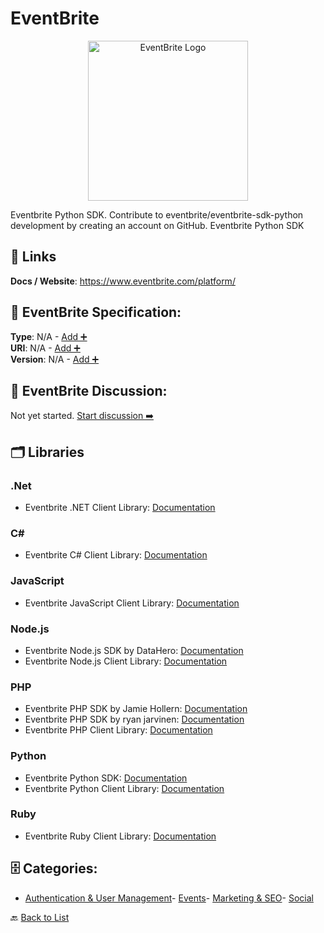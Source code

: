 # EventBrite
<p align="center">
    <img width="256" src="https://raw.githubusercontent.com/apis-list/apis-list/main/apis/eventbrite/logo_256x256.png" alt="EventBrite Logo"/>
</p>
Eventbrite Python SDK. Contribute to eventbrite/eventbrite-sdk-python development by creating an account on GitHub.  Eventbrite Python SDK

##  🔗 Links
**Docs / Website**: https://www.eventbrite.com/platform/

## 🧬 EventBrite Specification:
**Type**: N/A - [Add ➕](https://github.com/apis-list/apis-list/edit/main/apis.yaml#L5932)  
**URI**: N/A - [Add ➕](https://github.com/apis-list/apis-list/edit/main/apis.yaml#L5932)  
**Version**: N/A - [Add ➕](https://github.com/apis-list/apis-list/edit/main/apis.yaml#L5932)

## 💬 EventBrite Discussion:
Not yet started. [Start discussion ➡️](https://github.com/apis-list/apis-list/discussions/new)

## 🗂️ Libraries
### .Net
- Eventbrite .NET Client Library: [Documentation](https://github.com/penguinboy/Eventbrite.NET)
### C#
- Eventbrite C# Client Library: [Documentation](https://github.com/ghurlman/EventBrite.WinStore)
### JavaScript
- Eventbrite JavaScript Client Library: [Documentation](https://github.com/eventbrite/Eventbrite.jquery.js)
### Node.js
- Eventbrite Node.js SDK by DataHero: [Documentation](https://github.com/Datahero/node-eventbrite)
- Eventbrite Node.js Client Library: [Documentation](https://github.com/eventbrite/eventbrite.npm)
### PHP
- Eventbrite PHP SDK by Jamie Hollern: [Documentation](https://github.com/jamiehollern/eventbrite)
- Eventbrite PHP SDK by ryan jarvinen: [Documentation](https://github.com/ryanjarvinen/eventbrite.php)
- Eventbrite PHP Client Library: [Documentation](https://github.com/eventbrite/eventbrite.php)
### Python
- Eventbrite Python SDK: [Documentation](https://github.com/eventbrite/eventbrite-sdk-python)
- Eventbrite Python Client Library: [Documentation](https://github.com/eventbrite/eventbrite-client-py)
### Ruby
- Eventbrite Ruby Client Library: [Documentation](https://github.com/eventbrite/eventbrite-client.rb)


## 🗄️ Categories:
- [Authentication & User Management](https://github.com/apis-list/apis-list#authentication--user-management-)- [Events](https://github.com/apis-list/apis-list#events-)- [Marketing & SEO](https://github.com/apis-list/apis-list#marketing--seo-)- [Social](https://github.com/apis-list/apis-list#social-)

🔙  [Back to List](https://github.com/apis-list/apis-list)
